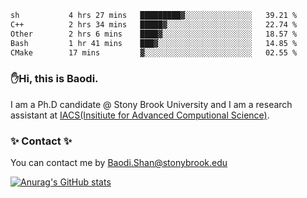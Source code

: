 <!--START_SECTION:waka-->

```txt
sh           4 hrs 27 mins   █████████▓░░░░░░░░░░░░░░░   39.21 %
C++          2 hrs 34 mins   █████▓░░░░░░░░░░░░░░░░░░░   22.74 %
Other        2 hrs 6 mins    ████▓░░░░░░░░░░░░░░░░░░░░   18.57 %
Bash         1 hr 41 mins    ███▓░░░░░░░░░░░░░░░░░░░░░   14.85 %
CMake        17 mins         ▓░░░░░░░░░░░░░░░░░░░░░░░░   02.55 %
```

<!--END_SECTION:waka-->

### ✋Hi, this is Baodi. 

I am a Ph.D candidate @ Stony Brook University and I am a research assistant at [IACS(Insitiute for Advanced Computional Science)](https://iacs.stonybrook.edu/).

### ✨ Contact ✨

You can contact me by [Baodi.Shan@stonybrook.edu](mailto:Baodi.Shan@stonybrook.edu)

[![Anurag's GitHub stats](https://github-readme-stats.vercel.app/api?username=lwshanbd&theme=jolly&show_icons=true&count_private=true&include_all_commits=true)](https://github.com/anuraghazra/github-readme-stats)



<!--
**lwshanbd/lwshanbd** is a ✨ _special_ ✨ repository because its `README.md` (this file) appears on your GitHub profile.

Here are some ideas to get you started:

- 🔭 I’m currently working on ...
- 🌱 I’m currently learning ...
- 👯 I’m looking to collaborate on ...
- 🤔 I’m looking for help with ...
- 💬 Ask me about ...
- 📫 How to reach me: ...
- 😄 Pronouns: ...
- ⚡ Fun fact: ...
-->
